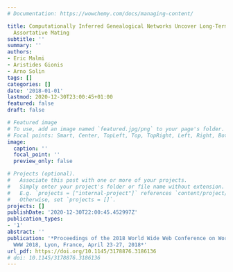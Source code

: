 ```yaml
---
# Documentation: https://wowchemy.com/docs/managing-content/

title: Computationally Inferred Genealogical Networks Uncover Long-Term Trends in
  Assortative Mating
subtitle: ''
summary: ''
authors:
- Eric Malmi
- Aristides Gionis
- Arno Solin
tags: []
categories: []
date: '2018-01-01'
lastmod: 2020-12-30T23:00:45+01:00
featured: false
draft: false

# Featured image
# To use, add an image named `featured.jpg/png` to your page's folder.
# Focal points: Smart, Center, TopLeft, Top, TopRight, Left, Right, BottomLeft, Bottom, BottomRight.
image:
  caption: ''
  focal_point: ''
  preview_only: false

# Projects (optional).
#   Associate this post with one or more of your projects.
#   Simply enter your project's folder or file name without extension.
#   E.g. `projects = ["internal-project"]` references `content/project/deep-learning/index.md`.
#   Otherwise, set `projects = []`.
projects: []
publishDate: '2020-12-30T22:00:45.452997Z'
publication_types:
- '1'
abstract: ''
publication: '*Proceedings of the 2018 World Wide Web Conference on World Wide Web,
  WWW 2018, Lyon, France, April 23-27, 2018*'
url_pdf: https://doi.org/10.1145/3178876.3186136
# doi: 10.1145/3178876.3186136
---
```

